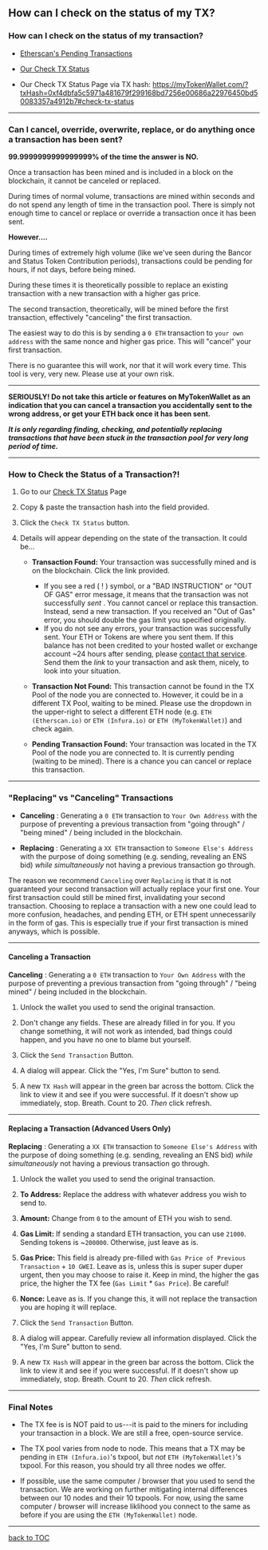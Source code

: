 ## How can I check on the status of my TX?


### How can I check on the status of my transaction?

* [Etherscan's Pending Transactions](https://etherscan.io/txsPending)

* [Our Check TX Status](https://myTokenWallet.com/#check-tx-status)

* Our Check TX Status Page via TX hash:
  https://myTokenWallet.com/?txHash=0xf4dbfa5c5971a481679f299168bd7256e00686a22976450bd50083357a4912b7#check-tx-status

***

### Can I cancel, override, overwrite, replace, or do anything once a transaction has been sent?

**99.9999999999999999% of the time the answer is NO.**

Once a transaction has been mined and is included in a block on the
blockchain, it cannot be canceled or replaced.

During times of normal volume, transactions are mined within seconds and
do not spend any length of time in the transaction pool. There is simply
not enough time to cancel or replace or override a transaction once it
has been sent.

**However....**

During times of extremely high volume (like we've seen during the Bancor
and Status Token Contribution periods), transactions could be pending
for hours, if not days, before being mined.

During these times it is theoretically possible to replace an existing
transaction with a new transaction with a higher gas price.

The second transaction, theoretically, will be mined before the first
transaction, effectively "canceling" the first transaction.

The easiest way to do this is by sending a `0 ETH` transaction to `your
own address` with the same nonce and higher gas price. This will
"cancel" your first transaction.

There is no guarantee this will work, nor that it will work every time.
This tool is very, very new. Please use at your own risk.

***

**SERIOUSLY! Do not take this article or features on MyTokenWallet as an
indication that you can cancel a transaction you accidentally sent to
the wrong address, or get your ETH back once it has been sent.**

**_It is **only** regarding finding, checking, and potentially replacing
transactions that have been stuck in the transaction pool for very long
period of time._**

***

### How to Check the Status of a Transaction?!

1. Go to our
   [Check TX Status](https://myTokenWallet.com/#check-tx-status) Page

2. Copy & paste the transaction hash into the field provided.

3. Click the `Check TX Status` button.

4. Details will appear depending on the state of the transaction. It
   could be...

   * **Transaction Found:** Your transaction was successfully mined and
     is on the blockchain. Click the link provided.

     * If you see a red ( ! ) symbol, or a "BAD INSTRUCTION" or "OUT OF
       GAS" error message, it means that the transaction was not
       successfully *sent* . You cannot cancel or replace this
       transaction. Instead, send a new transaction. If you received an
       "Out of Gas" error, you should double the gas limit you specified
       originally.
     * If you do not see any errors, your transaction was successfully
       sent. Your ETH or Tokens are where you sent them. If this balance
       has not been credited to your hosted wallet or exchange account
       ~24 hours after sending, please
       [contact that service](https://github.com/Zwilla/mytokenwallet.com/issues).
       Send them the *link* to your transaction and ask them, nicely, to
       look into your situation.

   * **Transaction Not Found:** This transaction cannot be found in the
     TX Pool of the node you are connected to. However, it could be in a
     different TX Pool, waiting to be mined. Please use the dropdown in
     the upper-right to select a different ETH node (e.g. `ETH
     (Etherscan.io)` or `ETH (Infura.io)` or `ETH (MyTokenWallet)`) and
     check again.

   * **Pending Transaction Found:** Your transaction was located in the
     TX Pool of the node you are connected to. It is currently pending
     (waiting to be mined). There is a chance you can cancel or replace
     this transaction.

***

### "Replacing" vs "Canceling" Transactions

* **Canceling** : Generating a `0 ETH` transaction to `Your Own Address`
  with the purpose of preventing a previous transaction from "going
  through" / "being mined" / being included in the blockchain.

* **Replacing** : Generating a `XX ETH` transaction to `Someone Else's
  Address` with the purpose of doing something (e.g. sending, revealing
  an ENS bid) *while simultaneously* not having a previous transaction
  go through.

The reason we recommend `Canceling` over `Replacing` is that it is not
guaranteed your second transaction will actually replace your first one.
Your first transaction could still be mined first, invalidating your
second transaction. Choosing to replace a transaction with a new one
could lead to more confusion, headaches, and pending ETH, or ETH spent
unnecessarily in the form of gas. This is especially true if your first
transaction is mined anyways, which is possible.

*** 
#### Canceling a Transaction

**Canceling** : Generating a `0 ETH` transaction to `Your Own Address`
with the purpose of preventing a previous transaction from "going
through" / "being mined" / being included in the blockchain.
1. Unlock the wallet you used to send the original transaction.

2. Don't change any fields. These are already filled in for you. If you
   change something, it will not work as intended, bad things could
   happen, and you have no one to blame but yourself.

3. Click the `Send Transaction` Button.

4. A dialog will appear. Click the "Yes, I'm Sure" button to send.

5. A new `TX Hash` will appear in the green bar across the bottom. Click
   the link to view it and see if you were successful. If it doesn't
   show up immediately, stop. Breath. Count to 20. *Then* click refresh.

***

#### Replacing a Transaction (Advanced Users Only)

**Replacing** : Generating a `XX ETH` transaction to `Someone Else's
Address` with the purpose of doing something (e.g. sending, revealing an
ENS bid) *while simultaneously* not having a previous transaction go
through.
1. Unlock the wallet you used to send the original transaction.

2. **To Address:** Replace the address with whatever address you wish to
   send to.

3. **Amount:** Change from `0` to the amount of ETH you wish to send.

4. **Gas Limit:** If sending a standard ETH transaction, you can use
   `21000`. Sending tokens is ~`200000`. Otherwise, just leave as is.

5. **Gas Price:** This field is already pre-filled with `Gas Price of
   Previous Transaction` + `10 GWEI`. Leave as is, unless this is super
   super duper urgent, then you may choose to raise it. Keep in mind,
   the higher the gas price, the higher the TX fee (`Gas Limit` * `Gas
   Price`). Be careful!

6. **Nonce:** Leave as is. If you change this, it will not replace the
   transaction you are hoping it will replace.

7. Click the `Send Transaction` Button.

8. A dialog will appear. Carefully review all information displayed.
   Click the "Yes, I'm Sure" button to send.

9. A new `TX Hash` will appear in the green bar across the bottom. Click
   the link to view it and see if you were successful. If it doesn't
   show up immediately, stop. Breath. Count to 20. *Then* click refresh.

***

### Final Notes

* The TX fee is is NOT paid to us---it is paid to the miners for
  including your transaction in a block. We are still a free,
  open-source service.

* The TX pool varies from node to node. This means that a TX may be
  pending in `ETH (Infura.io)`'s txpool, but *not* `ETH
  (MyTokenWallet)`'s txpool. For this reason, you should try all three
  nodes we offer.

* If possible, use the same computer / browser that you used to send the
  transaction. We are working on further mitigating internal differences
  between our 10 nodes and their 10 txpools. For now, using the same
  computer / browser will increase liklihood you connect to the same as
  before if you are using the `ETH (MyTokenWallet)` node.

***
[back to TOC](DOCS-TOC.md)

